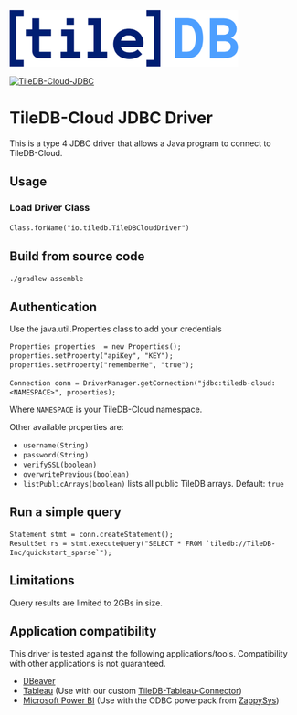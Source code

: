 <a href="https://tiledb.com/"><img src="https://github.com/TileDB-Inc/TileDB/raw/dev/doc/source/_static/tiledb-logo_color_no_margin_@4x.png" alt="TileDB logo" width="400"></a>

[![TileDB-Cloud-JDBC](https://github.com/TileDB-Inc/TileDB-Cloud-JDBC/actions/workflows/github_actions.yml/badge.svg)](https://github.com/TileDB-Inc/TileDB-Cloud-JDBC/actions/workflows/github_actions.yml)

# TileDB-Cloud JDBC Driver

This is a type 4 JDBC driver that allows a Java program to connect to TileDB-Cloud.

## Usage

### Load Driver Class

```Class.forName("io.tiledb.TileDBCloudDriver")```

## Build from source code

```./gradlew assemble```

## Authentication

Use the java.util.Properties class to add your credentials

```
Properties properties  = new Properties();
properties.setProperty("apiKey", "KEY");
properties.setProperty("rememberMe", "true");

Connection conn = DriverManager.getConnection("jdbc:tiledb-cloud:<NAMESPACE>", properties);
```

Where ```NAMESPACE``` is your TileDB-Cloud namespace.

Other available properties are: 
- ```username(String)```
- ```password(String)```
- ```verifySSL(boolean)```
- ```overwritePrevious(boolean)```
- ```listPublicArrays(boolean)``` lists all public TileDB arrays. Default: ```true```

## Run a simple query
```
Statement stmt = conn.createStatement();
ResultSet rs = stmt.executeQuery("SELECT * FROM `tiledb://TileDB-Inc/quickstart_sparse`");
```

## Limitations
Query results are limited to 2GBs in size.

## Application compatibility
This driver is tested against the following applications/tools. Compatibility with other applications is not guaranteed. 
- [DBeaver](https://dbeaver.com)
- [Tableau](https://www.tableau.com) (Use with our custom [TileDB-Tableau-Connector](https://github.com/TileDB-Inc/TileDB-Tableau-Connector))
- [Microsoft Power BI](https://powerbi.microsoft.com/) (Use with the ODBC powerpack from [ZappySys](https://zappysys.com))

